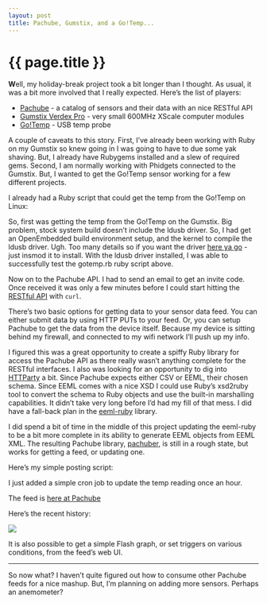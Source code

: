 ```yaml
---
layout: post
title: Pachube, Gumstix, and a Go!Temp...
---
```


{{ page.title }}
================

<b>W</b>ell, my holiday-break project took a bit longer than I thought.
As usual, it was a bit more involved that I really expected. Here’s the
list of players:

-   [Pachube](http://www.pachube.com) - a catalog of sensors and their
    data with an nice RESTful API
-   [Gumstix Verdex
    Pro](http://www.gumstix.com/store/catalog/product_info.php?products_id=210) -
    very small 600MHz XScale computer modules
-   [Go!Temp](http://www.vernier.com/go/gotemp.html) - USB temp probe

A couple of caveats to this story. First, I’ve already been working with
Ruby on my Gumstix so knew going in I was going to have to due some yak
shaving. But, I already have Rubygems installed and a slew of required
gems. Second, I am normally working with Phidgets connected to the
Gumstix. But, I wanted to get the Go!Temp sensor working for a few
different projects.

I already had a Ruby script that could get the temp from the Go!Temp on
Linux:

<script src="http://gist.github.com/270979.js?file=gotemp.rb">
</script>

So, first was getting the temp from the Go!Temp on the Gumstix. Big
problem, stock system build doesn’t include the ldusb driver. So, I had
get an OpenEmbedded build environment setup, and the kernel to compile
the ldusb driver. Ugh. Too many details so if you want the driver [here
ya go](http://blackholelogic.com/assets/2010/1/7/ldusb.ko) - just insmod
it to install. With the ldusb driver installed, I was able to
successfully test the gotemp.rb ruby script above.

Now on to the Pachube API. I had to send an email to get an invite code.
Once received it was only a few minutes before I could start hitting the
[RESTful API](http://community.pachube.com/api) with `curl`.

There’s two basic options for getting data to your sensor data feed. You
can either submit data by using HTTP PUTs to your feed. Or, you can
setup Pachube to get the data from the device itself. Because my device
is sitting behind my firewall, and connected to my wifi network I’ll
push up my info.

I figured this was a great opportunity to create a spiffy Ruby library
for access the Pachube API as there really wasn’t anything complete for
the RESTful interfaces. I also was looking for an opportunity to dig
into [HTTParty](http://github.com/jnunemaker/httparty) a bit. Since
Pachube expects either CSV or EEML, their chosen schema. Since EEML
comes with a nice XSD I could use Ruby’s xsd2ruby tool to convert the
schema to Ruby objects and use the built-in marshalling capabilities. It
didn’t take very long before I’d had my fill of that mess. I did have a
fall-back plan in the [eeml-ruby](http://github.com/Floppy/eeml-ruby)
library.

I did spend a bit of time in the middle of this project updating the
eeml-ruby to be a bit more complete in its ability to generate EEML
objects from EEML XML. The resulting Pachube library,
[pachuber](http://github.com/kitplummer/pachuber), is still in a rough
state, but works for getting a feed, or updating one.

Here’s my simple posting script:

<script src="http://gist.github.com/271004.js?file=post_to_pachube.rb">
</script>

I just added a simple cron job to update the temp reading once an hour.

The feed is [here at Pachube](http://www.pachube.com/feeds/4077)

Here’s the recent history:

<img src="http://www.pachube.com/feeds/4077/datastreams/0/history.png?s=6&g=true&c=33cc66&b=true&t=Temp%20at%20My%20Office">

It is also possible to get a simple Flash graph, or set triggers on
various conditions, from the feed’s web UI.

------------------------------------------------------------------------

So now what? I haven’t quite figured out how to consume other Pachube
feeds for a nice mashup. But, I’m planning on adding more sensors.
Perhaps an anemometer?
